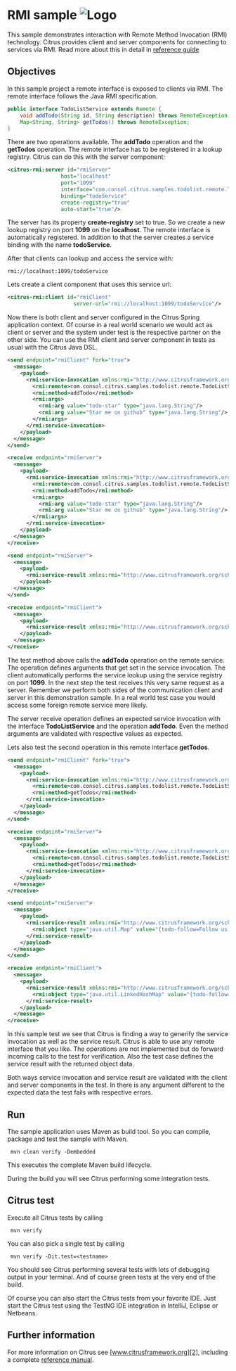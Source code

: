 RMI sample ![Logo][1]
==============

This sample demonstrates interaction with Remote Method Invocation (RMI) technology. 
Citrus provides client and server components for connecting to services via RMI. 
Read more about this in detail in [reference guide][4]

Objectives
---------

In this sample project a remote interface is exposed to clients via RMI. The remote interface follows the Java RMI specification.

```java
public interface TodoListService extends Remote {
    void addTodo(String id, String description) throws RemoteException;
    Map<String, String> getTodos() throws RemoteException;
}
```

There are two operations available. The **addTodo** operation and the **getTodos** operation. The remote interface has to be registered in
a lookup registry. Citrus can do this with the server component:

```xml
<citrus-rmi:server id="rmiServer"
                 host="localhost"
                 port="1099"
                 interface="com.consol.citrus.samples.todolist.remote.TodoListService"
                 binding="todoService"
                 create-registry="true"
                 auto-start="true"/>
```
                     
The server has its property **create-registry** set to true. So we create a new lookup registry on port **1099** on the **localhost**. The
remote interface is automatically registered. In addition to that the server creates a service binding with the name **todoService**.

After that clients can lookup and access the service with:
 
```
rmi://localhost:1099/todoService
```
    
Lets create a client component that uses this service url:
    
```xml
<citrus-rmi:client id="rmiClient"
                     server-url="rmi://localhost:1099/todoService"/>
```
    
Now there is both client and server configured in the Citrus Spring application context. Of course in a real world scenario we would act as 
client or server and the system under test is the respective partner on the other side. You can use the RMI client and server component in 
tests as usual with the Citrus Java DSL.
    
```xml
<send endpoint="rmiClient" fork="true">
  <message>
    <payload>
      <rmi:service-invocation xmlns:rmi="http://www.citrusframework.org/schema/rmi/message">
        <rmi:remote>com.consol.citrus.samples.todolist.remote.TodoListService</rmi:remote>
        <rmi:method>addTodo</rmi:method>
        <rmi:args>
          <rmi:arg value="todo-star" type="java.lang.String"/>
          <rmi:arg value="Star me on github" type="java.lang.String"/>
        </rmi:args>
      </rmi:service-invocation>
    </payload>
  </message>
</send>

<receive endpoint="rmiServer">
  <message>
    <payload>
      <rmi:service-invocation xmlns:rmi="http://www.citrusframework.org/schema/rmi/message">
        <rmi:remote>com.consol.citrus.samples.todolist.remote.TodoListService</rmi:remote>
        <rmi:method>addTodo</rmi:method>
        <rmi:args>
          <rmi:arg value="todo-star" type="java.lang.String"/>
          <rmi:arg value="Star me on github" type="java.lang.String"/>
        </rmi:args>
      </rmi:service-invocation>
    </payload>
  </message>
</receive>

<send endpoint="rmiServer">
  <message>
    <payload>
      <rmi:service-result xmlns:rmi="http://www.citrusframework.org/schema/rmi/message"/>
    </payload>
  </message>
</send>

<receive endpoint="rmiClient">
  <message>
    <payload>
      <rmi:service-result xmlns:rmi="http://www.citrusframework.org/schema/rmi/message"/>
    </payload>
  </message>
</receive>    
```
    
The test method above calls the **addTodo** operation on the remote service. The operation defines arguments that
get set in the service invocation. The client automatically performs the service lookup using the service registry on port
**1099**. In the next step the test receives this very same request as a server. Remember we perform both sides of the communication 
client and server in this demonstration sample. In a real world test case you would access some foreign remote service more likely.
   
The server receive operation defines an expected service invocation with the interface **TodoListService** and the operation **addTodo**.
Even the method arguments are validated with respective values as expected.   
        
Lets also test the second operation in this remote interface **getTodos**.
        
```xml
<send endpoint="rmiClient" fork="true">
  <message>
    <payload>
      <rmi:service-invocation xmlns:rmi="http://www.citrusframework.org/schema/rmi/message">
        <rmi:remote>com.consol.citrus.samples.todolist.remote.TodoListService</rmi:remote>
        <rmi:method>getTodos</rmi:method>
      </rmi:service-invocation>
    </payload>
  </message>
</send>

<receive endpoint="rmiServer">
  <message>
    <payload>
      <rmi:service-invocation xmlns:rmi="http://www.citrusframework.org/schema/rmi/message">
        <rmi:remote>com.consol.citrus.samples.todolist.remote.TodoListService</rmi:remote>
        <rmi:method>getTodos</rmi:method>
      </rmi:service-invocation>
    </payload>
  </message>
</receive>

<send endpoint="rmiServer">
  <message>
    <payload>
      <rmi:service-result xmlns:rmi="http://www.citrusframework.org/schema/rmi/message">
        <rmi:object type="java.util.Map" value="{todo-follow=Follow us on github}"/>
      </rmi:service-result>
    </payload>
  </message>
</send>

<receive endpoint="rmiClient">
  <message>
    <payload>
      <rmi:service-result xmlns:rmi="http://www.citrusframework.org/schema/rmi/message">
        <rmi:object type="java.util.LinkedHashMap" value="{todo-follow=Follow us on github}"/>
      </rmi:service-result>
    </payload>
  </message>
</receive>   
```
    
In this sample test we see that Citrus is finding a way to generify the service invocation as well as the service result.
Citrus is able to use any remote interface that you like. The operations are not implemented but do forward incoming calls to the
test for verification. Also the test case defines the service result with the returned object data.

Both ways service invocation and service result are validated with the client and server components in the test. In there is any
argument different to the expected data the test fails with respective errors.

Run
---------

The sample application uses Maven as build tool. So you can compile, package and test the
sample with Maven.
 
     mvn clean verify -Dembedded
    
This executes the complete Maven build lifecycle.

During the build you will see Citrus performing some integration tests.

Citrus test
---------

Execute all Citrus tests by calling

     mvn verify

You can also pick a single test by calling

     mvn verify -Dit.test=<testname>

You should see Citrus performing several tests with lots of debugging output in your terminal. 
And of course green tests at the very end of the build.

Of course you can also start the Citrus tests from your favorite IDE.
Just start the Citrus test using the TestNG IDE integration in IntelliJ, Eclipse or Netbeans.

Further information
---------

For more information on Citrus see [www.citrusframework.org][2], including
a complete [reference manual][3].

 [1]: https://citrusframework.org/img/brand-logo.png "Citrus"
 [2]: https://citrusframework.org
 [3]: https://citrusframework.org/reference/html/
 [4]: https://citrusframework.org/reference/html#rmi

